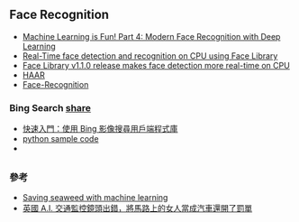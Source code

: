## Face Recognition
* [Machine Learning is Fun! Part 4: Modern Face Recognition with Deep Learning](https://medium.com/@ageitgey/machine-learning-is-fun-part-4-modern-face-recognition-with-deep-learning-c3cffc121d78)
* [Real-Time face detection and recognition on CPU using Face Library](https://a-akram-9821.medium.com/real-time-face-detection-and-recognition-using-face-library-876ea99e8fea)
* [Face Library v1.1.0 release makes face detection more real-time on CPU](https://a-akram-9821.medium.com/face-library-v1-1-0-release-makes-face-detection-more-real-time-on-cpu-5b9d75f3d747)
* [HAAR](https://github.com/jumbokh/cv_face/blob/master/opencv/day3/README.md)
* [Face-Recognition](https://github.com/nikitaa30/Face-Recognition)
### Bing Search [share](https://drive.google.com/drive/folders/1aGsY9Sg7l_UuCZ_5s6pkJK0N-Fc-rvRc?usp=sharing)
* [快速入門：使用 Bing 影像搜尋用戶端程式庫](https://docs.microsoft.com/zh-tw/azure/cognitive-services/bing-image-search/quickstarts/client-libraries?tabs=visualstudio&pivots=programming-language-csharp)
* [python sample code](https://github.com/Azure-Samples/cognitive-services-python-sdk-samples/blob/master/samples/search/image-search-quickstart.py)
* []()
##
### 參考
* [Saving seaweed with machine learning](https://techxplore.com/news/2021-10-seaweed-machine.html?fbclid=IwAR2JixRORAWm18MEUBNTUnIKp2oOBdb8XmNgVH7pHZhhAUS4Wgf-lgLltFI)
* [英國 A.I. 交通監控鏡頭出錯，將馬路上的女人當成汽車還開了罰單](https://photoblog.hk/281951/?fbclid=IwAR1jjkxArK2v03dyxrVulojEiB2f5oiJ8kIkv6ThDnZ2yXDKWs0URWU_Cwg)
